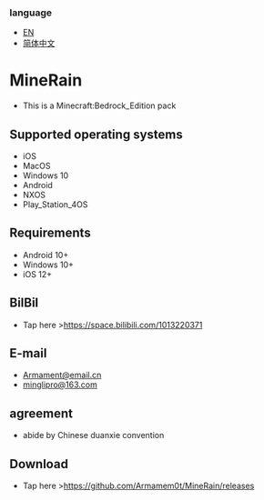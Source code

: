 ### language
- [EN](README.md)
- [简体中文](README_zh.md)


# MineRain

- This is a Minecraft:Bedrock_Edition pack

## Supported operating systems
- iOS
- MacOS
- Windows 10
- Android
- NXOS
- Play_Station_4OS

## Requirements
- Android 10+
- Windows 10+
- iOS 12+

## BilBil
- Tap here >https://space.bilibili.com/1013220371

## E-mail
- Armament@email.cn
- minglipro@163.com

## agreement
- abide by Chinese duanxie convention

## Download
- Tap here >https://github.com/Armamem0t/MineRain/releases
